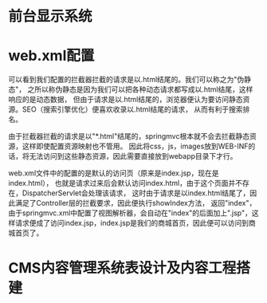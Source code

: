 # 前台显示系统

# web.xml配置
可以看到我们配置的拦截器拦截的请求是以.html结尾的。我们可以称之为"伪静态"，
之所以称伪静态是因为我们可以把各种动态请求都写成以.html结尾，这样响应的是动态数据，
但由于请求是以.html结尾的，浏览器便认为要访问静态资源。SEO（搜索引擎优化）便喜欢收录以.html结尾的请求，
从而有利于搜索排名。

由于拦截器拦截的请求是以"*.html"结尾的，springmvc根本就不会去拦截静态资源，这样即使配置资源映射也不管用。
因此将css，js，images放到WEB-INF的话，将无法访问到这些静态资源，因此需要直接放到webapp目录下才行。

web.xml文件中的<welcome-file-list>配置的是默认的访问页（原来是index.jsp，现在是index.html），
也就是请求过来后会默认访问index.html，由于这个页面并不存在，DispatcherServlet会处理该请求，
这时由于请求是以index.html结尾了，因此满足了Controller层的拦截要求，因此便执行showIndex方法，
返回"index"，由于springmvc.xml中配置了视图解析器，会自动在"index"的后面加上".jsp"，这样请求便成了访问index.jsp，index.jsp是我们的商城首页，因此便可以访问到商城首页了。

# CMS内容管理系统表设计及内容工程搭建
